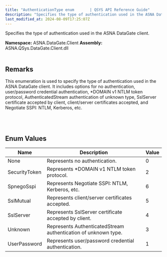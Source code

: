 ```yaml
---
title: "AuthenticationType enum       | QSYS API Reference Guide"
description: "Specifies the type of authentication used in the ASNA DataGate client. "
last_modified_at: 2024-08-09T17:25:07Z
---
```


Specifies the type of authentication used in the ASNA DataGate client.

**Namespace:** ASNA.DataGate.Client
**Assembly:** ASNA.QSys.DataGate.Client.dll
<br>
<br>

## Remarks
This enumeration is used to specify the type of authentication used in the ASNA DataGate client. 
It includes options for no authentication, user/password credential authentication, 
*DOMAIN v1 NTLM token protocol, AuthenticatedStream authentication of unknown type, 
SslServer certificate accepted by client, client/server certificates accepted, 
and Negotiate SSPI: NTLM, Kerberos, etc.

<br>
<br>

## Enum Values

| Name | Description | Value
| --- | --- | --- 
| None | Represents no authentication. | 0 |
| SecurityToken | Represents *DOMAIN v1 NTLM token protocol. | 2 |
| SpnegoSspi | Represents Negotiate SSPI: NTLM, Kerberos, etc. | 6 |
| SslMutual | Represents client/server certificates accepted. | 5 |
| SslServer | Represents SslServer certificate accepted by client. | 4 |
| Unknown | Represents AuthenticatedStream authentication of unknown type. | 3 |
| UserPassword | Represents user/password credential authentication. | 1 |
